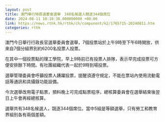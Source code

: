 ```yaml
---
layout: post
title: 澳門舉行特首選委會選舉　348名候選人競逐344個席位
date: 2024-08-11 10:10:38.000000000 +08:00
link: https://news.rthk.hk/rthk/ch/component/k2/1765715-20240811.htm
categories: rthk
---
```


澳門今日舉行行政長官選舉委員會選舉，7個投票站於上午9時至下午6時開放，供來自7個分組界別約6200名投票人投票。

在其中一個投票點的理工學院，早上9時前已有投票人排隊，表示早完成投票可方便安排餘下時間。有社團組織代表一起於9時到場投票。

選舉管理委員會呼籲投票人踴躍投票，提醒須遵守規定，不能在票站內使用流動電話等通訊和具攝錄功能設備。

今次選舉改用電子點票，預料晚上可完成點票程序，總核算委員會在選舉結束後翌日上午會再經總核算。

選舉共有348名候選人，競逐344個席位。當中5組是等額選舉，只有勞工和教育界組別各有兩個差額。
